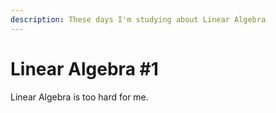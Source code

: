 ```yaml
---
description: These days I'm studying about Linear Algebra
---
```


# Linear Algebra #1

Linear Algebra is too hard for me.
